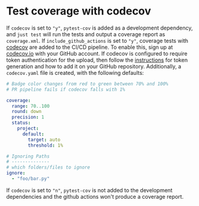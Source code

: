 # Test coverage with codecov

If `codecov` is set to `"y"`, `pytest-cov` is added as a development dependency,
and `just test` will run the tests and output a coverage report as `coverage.xml`.
If `include_github_actions` is set to `"y"`, coverage tests with [codecov](https://about.codecov.io/) are added to the CI/CD pipeline. To enable this, sign up at [codecov.io](https://about.codecov.io/) with your GitHub account.
If codecov is configured to require token authentication for the upload, then follow the [instructions](https://docs.codecov.com/docs/codecov-tokens#types-of-tokens) for token generation and how to add it on your GitHub repository.
Additionally, a `codecov.yaml` file is created, with the following defaults:

```yaml
# Badge color changes from red to green between 70% and 100%
# PR pipeline fails if codecov falls with 1%

coverage:
  range: 70..100
  round: down
  precision: 1
  status:
    project:
      default:
        target: auto
        threshold: 1%

# Ignoring Paths
# --------------
# which folders/files to ignore
ignore:
  - "foo/bar.py"
```

If `codecov` is set to `"n"`, `pytest-cov` is not added to the development dependencies and the github actions won't produce a coverage report.
